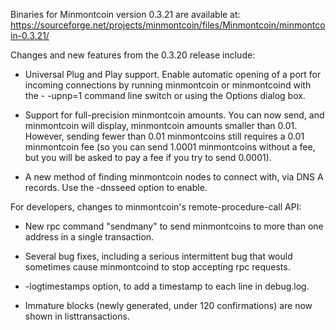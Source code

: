 Binaries for Minmontcoin version 0.3.21 are available at:
  https://sourceforge.net/projects/minmontcoin/files/Minmontcoin/minmontcoin-0.3.21/

Changes and new features from the 0.3.20 release include:

* Universal Plug and Play support.  Enable automatic opening of a port for incoming connections by running minmontcoin or minmontcoind with the - -upnp=1 command line switch or using the Options dialog box.

* Support for full-precision minmontcoin amounts.  You can now send, and minmontcoin will display, minmontcoin amounts smaller than 0.01.  However, sending fewer than 0.01 minmontcoins still requires a 0.01 minmontcoin fee (so you can send 1.0001 minmontcoins without a fee, but you will be asked to pay a fee if you try to send 0.0001).

* A new method of finding minmontcoin nodes to connect with, via DNS A records. Use the -dnsseed option to enable.

For developers, changes to minmontcoin's remote-procedure-call API:

* New rpc command "sendmany" to send minmontcoins to more than one address in a single transaction.

* Several bug fixes, including a serious intermittent bug that would sometimes cause minmontcoind to stop accepting rpc requests. 

* -logtimestamps option, to add a timestamp to each line in debug.log.

* Immature blocks (newly generated, under 120 confirmations) are now shown in listtransactions.
